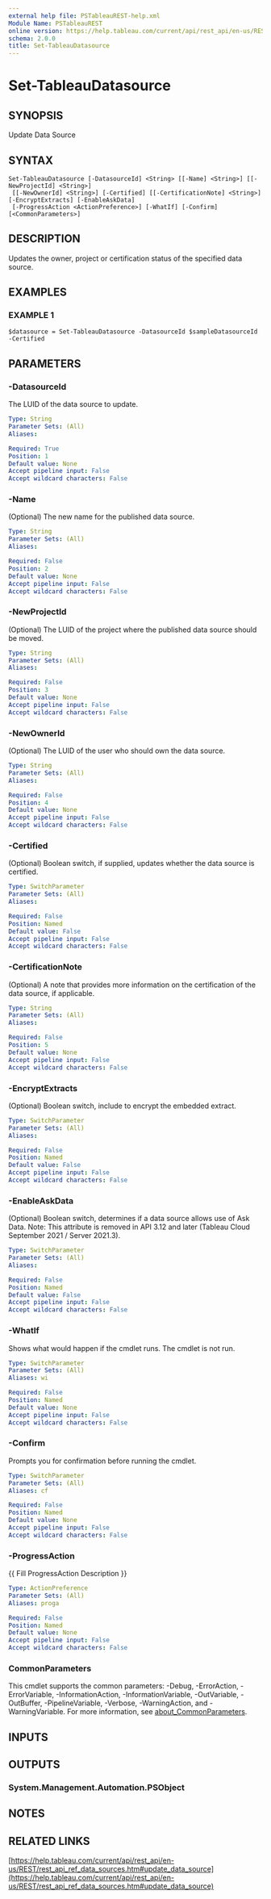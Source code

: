 ```yaml
---
external help file: PSTableauREST-help.xml
Module Name: PSTableauREST
online version: https://help.tableau.com/current/api/rest_api/en-us/REST/rest_api_ref_data_sources.htm#update_data_source
schema: 2.0.0
title: Set-TableauDatasource
---
```


# Set-TableauDatasource

## SYNOPSIS
Update Data Source

## SYNTAX

```
Set-TableauDatasource [-DatasourceId] <String> [[-Name] <String>] [[-NewProjectId] <String>]
 [[-NewOwnerId] <String>] [-Certified] [[-CertificationNote] <String>] [-EncryptExtracts] [-EnableAskData]
 [-ProgressAction <ActionPreference>] [-WhatIf] [-Confirm] [<CommonParameters>]
```

## DESCRIPTION
Updates the owner, project or certification status of the specified data source.

## EXAMPLES

### EXAMPLE 1
```
$datasource = Set-TableauDatasource -DatasourceId $sampleDatasourceId -Certified
```

## PARAMETERS

### -DatasourceId
The LUID of the data source to update.

```yaml
Type: String
Parameter Sets: (All)
Aliases:

Required: True
Position: 1
Default value: None
Accept pipeline input: False
Accept wildcard characters: False
```

### -Name
(Optional) The new name for the published data source.

```yaml
Type: String
Parameter Sets: (All)
Aliases:

Required: False
Position: 2
Default value: None
Accept pipeline input: False
Accept wildcard characters: False
```

### -NewProjectId
(Optional) The LUID of the project where the published data source should be moved.

```yaml
Type: String
Parameter Sets: (All)
Aliases:

Required: False
Position: 3
Default value: None
Accept pipeline input: False
Accept wildcard characters: False
```

### -NewOwnerId
(Optional) The LUID of the user who should own the data source.

```yaml
Type: String
Parameter Sets: (All)
Aliases:

Required: False
Position: 4
Default value: None
Accept pipeline input: False
Accept wildcard characters: False
```

### -Certified
(Optional) Boolean switch, if supplied, updates whether the data source is certified.

```yaml
Type: SwitchParameter
Parameter Sets: (All)
Aliases:

Required: False
Position: Named
Default value: False
Accept pipeline input: False
Accept wildcard characters: False
```

### -CertificationNote
(Optional) A note that provides more information on the certification of the data source, if applicable.

```yaml
Type: String
Parameter Sets: (All)
Aliases:

Required: False
Position: 5
Default value: None
Accept pipeline input: False
Accept wildcard characters: False
```

### -EncryptExtracts
(Optional) Boolean switch, include to encrypt the embedded extract.

```yaml
Type: SwitchParameter
Parameter Sets: (All)
Aliases:

Required: False
Position: Named
Default value: False
Accept pipeline input: False
Accept wildcard characters: False
```

### -EnableAskData
(Optional) Boolean switch, determines if a data source allows use of Ask Data.
Note: This attribute is removed in API 3.12 and later (Tableau Cloud September 2021 / Server 2021.3).

```yaml
Type: SwitchParameter
Parameter Sets: (All)
Aliases:

Required: False
Position: Named
Default value: False
Accept pipeline input: False
Accept wildcard characters: False
```

### -WhatIf
Shows what would happen if the cmdlet runs.
The cmdlet is not run.

```yaml
Type: SwitchParameter
Parameter Sets: (All)
Aliases: wi

Required: False
Position: Named
Default value: None
Accept pipeline input: False
Accept wildcard characters: False
```

### -Confirm
Prompts you for confirmation before running the cmdlet.

```yaml
Type: SwitchParameter
Parameter Sets: (All)
Aliases: cf

Required: False
Position: Named
Default value: None
Accept pipeline input: False
Accept wildcard characters: False
```

### -ProgressAction
{{ Fill ProgressAction Description }}

```yaml
Type: ActionPreference
Parameter Sets: (All)
Aliases: proga

Required: False
Position: Named
Default value: None
Accept pipeline input: False
Accept wildcard characters: False
```

### CommonParameters
This cmdlet supports the common parameters: -Debug, -ErrorAction, -ErrorVariable, -InformationAction, -InformationVariable, -OutVariable, -OutBuffer, -PipelineVariable, -Verbose, -WarningAction, and -WarningVariable. For more information, see [about_CommonParameters](http://go.microsoft.com/fwlink/?LinkID=113216).

## INPUTS

## OUTPUTS

### System.Management.Automation.PSObject
## NOTES

## RELATED LINKS

[https://help.tableau.com/current/api/rest_api/en-us/REST/rest_api_ref_data_sources.htm#update_data_source](https://help.tableau.com/current/api/rest_api/en-us/REST/rest_api_ref_data_sources.htm#update_data_source)

